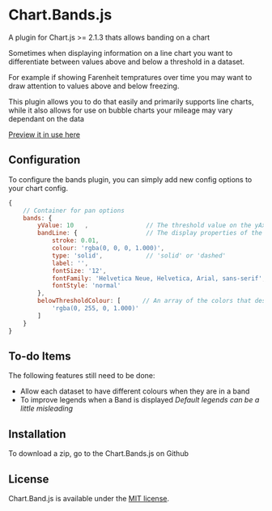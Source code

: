 # Chart.Bands.js

A plugin for Chart.js >= 2.1.3 thats allows banding on a chart

Sometimes when displaying information on a line chart you want to differentiate between values above and below a threshold in a dataset.

For example if showing Farenheit tempratures over time you may want to draw attention to values above and below freezing.

This plugin allows you to do that easily and primarily supports line charts, while it also allows for use on bubble charts your mileage may vary dependant on the data

[Preview it in use here](http://codepen.io/Tarqwyn/pen/QNzNVg)

## Configuration

To configure the bands plugin, you can simply add new config options to your chart config.

```javascript
{
	// Container for pan options
    bands: {
        yValue: 10   ,                // The threshold value on the yAxis (default is false)
        bandLine: { 	              // The display properties of the threshold line
            stroke: 0.01, 
            colour: 'rgba(0, 0, 0, 1.000)',
            type: 'solid',            // 'solid' or 'dashed'
            label: '',                 
            fontSize: '12',
            fontFamily: 'Helvetica Neue, Helvetica, Arial, sans-serif',
            fontStyle: 'normal'
        },
        belowThresholdColour: [      // An array of the colors that describes the below threshold colour to use the above threshold color is inherited from the dataset
            'rgba(0, 255, 0, 1.000)'
        ]
    }
}
```

## To-do Items
The following features still need to be done:

* Allow each dataset to have different colours when they are in a band
* To improve legends when a Band is displayed *Default legends can be a little misleading*

## Installation

To download a zip, go to the Chart.Bands.js on Github

## License

Chart.Band.js is available under the [MIT license](http://opensource.org/licenses/MIT).
